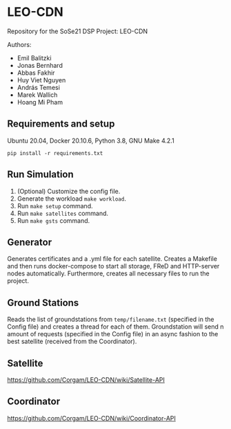 # LEO-CDN

Repository for the SoSe21 DSP Project: LEO-CDN

Authors:

- Emil Balitzki
- Jonas Bernhard
- Abbas Fakhir
- Huy Viet Nguyen
- András Temesi
- Marek Wallich
- Hoang Mi Pham

## Requirements and setup

Ubuntu 20.04, Docker 20.10.6, Python 3.8, GNU Make 4.2.1

`pip install -r requirements.txt`

## Run Simulation

1. (Optional) Customize the config file.
2. Generate the workload `make workload`.
3. Run `make setup` command.
4. Run `make satellites` command.
5. Run `make gsts` command.

## Generator

Generates certificates and a .yml file for each satellite. Creates a Makefile and then runs docker-compose to start all storage, FReD and HTTP-server nodes automatically. Furthermore, creates all necessary files to run the project.

## Ground Stations

Reads the list of groundstations from `temp/filename.txt` (specified in the Config file) and creates a thread for each of them. Groundstation will send n amount of requests (specified in the Config file) in an async fashion to the best satellite (received from the Coordinator).

## Satellite

https://github.com/Corgam/LEO-CDN/wiki/Satellite-API

## Coordinator

https://github.com/Corgam/LEO-CDN/wiki/Coordinator-API
